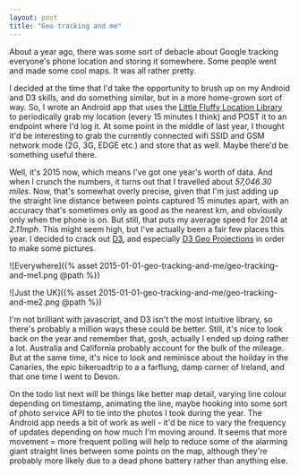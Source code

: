 ```yaml
---
layout: post
title: "Geo tracking and me"
---
```

About a year ago, there was some sort of debacle about Google tracking everyone's phone location and storing it somewhere. Some people went and made some cool maps. It was all rather pretty.

I decided at the time that I'd take the opportunity to brush up on my Android and D3 skills, and do something similar, but in a more home-grown sort of way. So, I wrote an Android app that uses the [Little Fluffy Location Library](https://code.google.com/p/little-fluffy-location-library/) to periodically grab my location (every 15 minutes I think) and POST it to an endpoint where I'd log it. At some point in the middle of last year, I thought it'd be interesting to grab the currently connected wifi SSID and GSM network mode (2G, 3G, EDGE etc.) and store that as well. Maybe there'd be something useful there.

Well, it's 2015 now, which means I've got one year's worth of data. And when I crunch the numbers, it turns out that I travelled about *57,046.30 miles*. Now, that's somewhat overly precise, given that I'm just adding up the straight line distance between points captured 15 minutes apart, with an accuracy that's sometimes only as good as the nearest km, and obviously only when the phone is on. But still, that puts my average speed for 2014 at *2.11mph*. This might seem high, but I've actually been a fair few places this year. I decided to crack out [D3](http://d3js.org/), and especially [D3 Geo Projections](https://github.com/mbostock/d3/wiki/Geo-Projections) in order to make some pictures.

![Everywhere]({% asset 2015-01-01-geo-tracking-and-me/geo-tracking-and-me1.png @path %})

![Just the UK]({% asset 2015-01-01-geo-tracking-and-me/geo-tracking-and-me2.png @path %})

I'm not brilliant with javascript, and D3 isn't the most intuitive library, so there's probably a million ways these could be better. Still, it's nice to look back on the year and remember that, gosh, actually I ended up doing rather a lot. Australia and California probably account for the bulk of the mileage. But at the same time, it's nice to look and reminisce about the hoilday in the Canaries, the epic bikeroadtrip to a a farflung, damp corner of Ireland, and that one time I went to Devon.

On the todo list next will be things like better map detail, varying line colour depending on timestamp, animating the line, maybe hooking into some sort of photo service API to tie into the photos I took during the year. The Android app needs a bit of work as well - it'd be nice to vary the frequency of updates depending on how much I'm moving around. It seems that more movement = more frequent polling will help to reduce some of the alarming giant straight lines between some points on the map, although they're probably more likely due to a dead phone battery rather than anything else.